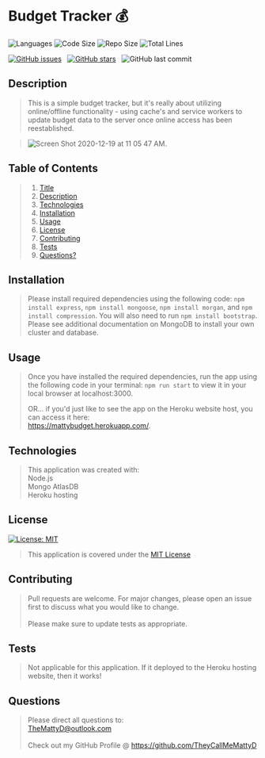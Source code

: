 # Budget Tracker :moneybag:

![Languages](https://img.shields.io/github/languages/count/theycallmemattyd/budget-tracker)
![Code Size](https://img.shields.io/github/languages/code-size/theycallmemattyd/budget-tracker)
![Repo Size](https://img.shields.io/github/repo-size/theycallmemattyd/budget-tracker)
![Total Lines](https://img.shields.io/tokei/lines/github/theycallmemattyd/budget-tracker)

[![GitHub issues](https://img.shields.io/github/issues/TheyCallMeMattyD/budget-tracker?style=for-the-badge)](https://github.com/TheyCallMeMattyD/budget-tracker/issues) &nbsp;
[![GitHub stars](https://img.shields.io/github/stars/TheyCallMeMattyD/budget-tracker?style=for-the-badge)](https://github.com/TheyCallMeMattyD/budget-tracker/stargazers) &nbsp;
![GitHub last commit](https://img.shields.io/github/last-commit/theycallmemattyd/budget-tracker?style=for-the-badge)  
  
## Description
>This is a simple budget tracker, but it's really about utilizing online/offline functionality - using cache's and service workers to update budget data to the server once online access has been reestablished.   

>![Screen Shot 2020-12-19 at 11 05 47 AM](https://user-images.githubusercontent.com/66084799/102693853-8b974a00-41eb-11eb-9d36-2705bee5207e.png). 

## Table of Contents
>1. [Title](#Title)
>2. [Description](#Description)
>3. [Technologies](#Technologies)
>4. [Installation](#Installation)
>5. [Usage](#Usage)
>6. [License](#License)
>7. [Contributing](#Contributing)
>8. [Tests](#Tests)
>9. [Questions?](#Questions?)
  
## Installation
>Please install required dependencies using the following code: `npm install express`, `npm install mongoose`, `npm install morgan`, and `npm install compression`. You will also need to run `npm install bootstrap`.  Please see additional documentation on MongoDB to install your own cluster and database.
  
## Usage
>Once you have installed the required dependencies, run the app using the following code in your terminal: `npm run start` to view it in your local browser at localhost:3000.  
>  
>OR... if you'd just like to see the app on the Heroku website host, you can access it here:  
>https://mattybudget.herokuapp.com/. 

## Technologies
>This application was created with:  
> Node.js   
> Mongo AtlasDB  
> Heroku hosting  
  
## License
[![License: MIT](https://img.shields.io/badge/License-MIT-blue.svg)](https://opensource.org/licenses/MIT)
>This application is covered under the [MIT License](https://opensource.org/licenses/MIT)
  
## Contributing
>Pull requests are welcome. For major changes, please open an issue first to discuss what you would like to change.<br/><br/>
>Please make sure to update tests as appropriate.

## Tests
>Not applicable for this application. If it deployed to the Heroku hosting website, then it works!
  
## Questions  
>Please direct all questions to:  
TheMattyD@outlook.com<br/>  
Check out my GitHub Profile @ https://github.com/TheyCallMeMattyD  

